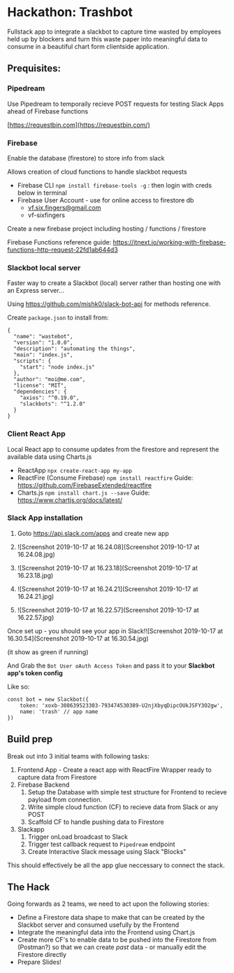# Hackathon: Trashbot 

Fullstack app to integrate a slackbot to capture time wasted by employees held up by blockers and turn this waste paper into meaningful data to consume in a beautiful chart form clientside application.

## Prequisites:

### Pipedream

Use Pipedream to temporaily recieve POST requests for testing Slack Apps ahead of Firebase functions

[https://requestbin.com](https://requestbin.com/)

### Firebase

Enable the database (firestore) to store info from slack

Allows creation of cloud functions to handle slackbot requests

* Firebase CLI `npm install firebase-tools -g` : then login with creds below in terminal
* Firebase User Account - use for online access to firestore db
  * vf.six.fingers@gmail.com
  * vf-sixfingers

Create a new firebase project including hosting / functions / firestore

Firebase Functions reference guide: https://itnext.io/working-with-firebase-functions-http-request-22fd1ab644d3

### Slackbot local server

Faster way to create a Slackbot (local) server rather than hosting one with an Express server...

Using https://github.com/mishk0/slack-bot-api for methods reference.

Create `package.json` to install from:

```
{
  "name": "wastebot",
  "version": "1.0.0",
  "description": "automating the things",
  "main": "index.js",
  "scripts": {
    "start": "node index.js"
  },
  "author": "moi@me.com",
  "license": "MIT",
  "dependencies": {
    "axios": "^0.19.0",
    "slackbots": "^1.2.0"
  }
}
```

### Client React App

Local React app to consume updates from the firestore and represent the available data using Charts.js

* ReactApp `npx create-react-app my-app`
* ReactFire (Consume Firebase) `npm install reactfire` Guide: https://github.com/FirebaseExtended/reactfire
* Charts.js `npm install chart.js --save`  Guide: https://www.chartjs.org/docs/latest/

### Slack App installation

1. Goto https://api.slack.com/apps and create new app
2. ![Screenshot 2019-10-17 at 16.24.08](Screenshot 2019-10-17 at 16.24.08.jpg)

3. ![Screenshot 2019-10-17 at 16.23.18](Screenshot 2019-10-17 at 16.23.18.jpg)
4. ![Screenshot 2019-10-17 at 16.24.21](Screenshot 2019-10-17 at 16.24.21.jpg)
5. ![Screenshot 2019-10-17 at 16.22.57](Screenshot 2019-10-17 at 16.22.57.jpg)

Once set up - you should see your app in Slack!![Screenshot 2019-10-17 at 16.30.54](Screenshot 2019-10-17 at 16.30.54.jpg)

(it show as green if running)

And Grab the `Bot User oAuth Access Token` and pass it to your **Slackbot app's token config**

Like so:

```
const bot = new Slackbot({
    token: 'xoxb-308639523303-793474530389-U2njXbyqDipcOUkJSFY3O2gw',
    name: 'trash' // app name
})
```



## Build prep

Break out into 3 initial teams with following tasks:

1. Frontend App - Create a react app with ReactFire Wrapper ready to capture data from Firestore
2. Firebase Backend
   1. Setup the Database with simple test structure for Frontend to recieve payload from connection.
   2. Write simple cloud function (CF) to recieve data from Slack or any POST
   3. Scaffold CF to handle pushing data to Firestore
3. Slackapp
   1. Trigger onLoad broadcast to Slack
   2. Trigger test callback request to `Pipedream` endpoint
   3. Create Interactive Slack message using Slack "Blocks"

This should effectively be all the app glue neccessary to connect the stack.

## The Hack

Going forwards as 2 teams, we need to act upon the following stories: 

* Define a Firestore data shape to make that can be created by the Slackbot server and consumed usefully by the Frontend
* Integrate the meaningful data into the Frontend using Chart.js
* Create more CF's to enable data to be pushed into the Firestore from (Postman?) so that we can create _past_ data - or manually edit the Firestore directly
* Prepare Slides!